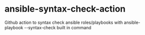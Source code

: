 # ansible-syntax-check-action
Github action to syntax check ansible roles/playbooks with ansible-playbook --syntax-check built in command

